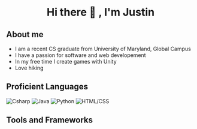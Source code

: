 <h1 align="center"> Hi there 👋 , I'm Justin</h1>

## About me
- I am a recent CS graduate from University of Maryland, Global Campus
- I have a passion for software and web developement
- In my free time I create games with Unity
- Love hiking

## Proficient Languages

<p>
  <img alt="Csharp" src="https://img.shields.io/badge/-c#-9cf" />
  <img alt="Java" src="https://img.shields.io/badge/-Java-brown" />
  <img alt="Python" src="https://img.shields.io/badge/-Python-yellow" />
  <img alt="HTML/CSS" src="https://img.shields.io/badge/HTML-CSS-lightgrey" />
</p>

## Tools and Frameworks
<p>
</p>
<!--
**Justin444/Justin444** is a ✨ _special_ ✨ repository because its `README.md` (this file) appears on your GitHub profile.

Here are some ideas to get you started:

- 🔭 I’m currently working on ...
- 🌱 I’m currently learning ...
- 👯 I’m looking to collaborate on ...
- 🤔 I’m looking for help with ...
- 💬 Ask me about ...
- 📫 How to reach me: ...
- 😄 Pronouns: ...
- ⚡ Fun fact: ...
-->
